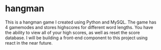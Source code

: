 # hangman
This is a hangman game I created using Python and MySQL. The game has 4 gamemodes and stores highscores for different word lengths. You have the ability to view all of your high scores, as well as reset the score database. I will be building a front-end component to this project using react in the near future.
